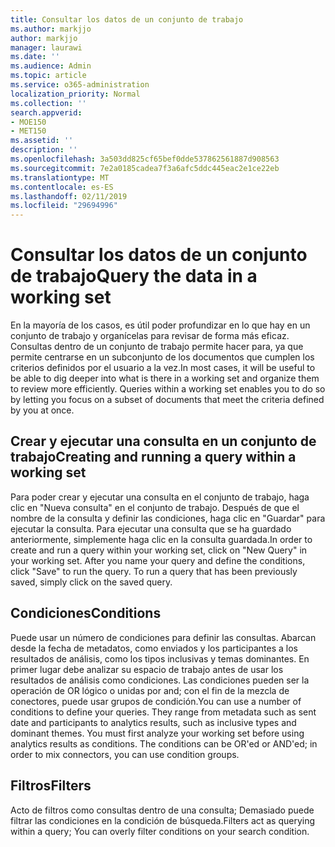 ```yaml
---
title: Consultar los datos de un conjunto de trabajo
ms.author: markjjo
author: markjjo
manager: laurawi
ms.date: ''
ms.audience: Admin
ms.topic: article
ms.service: o365-administration
localization_priority: Normal
ms.collection: ''
search.appverid:
- MOE150
- MET150
ms.assetid: ''
description: ''
ms.openlocfilehash: 3a503dd825cf65bef0dde537862561887d908563
ms.sourcegitcommit: 7e2a0185cadea7f3a6afc5ddc445eac2e1ce22eb
ms.translationtype: MT
ms.contentlocale: es-ES
ms.lasthandoff: 02/11/2019
ms.locfileid: "29694996"
---
```

# <a name="query-the-data-in-a-working-set"></a><span data-ttu-id="a9532-102">Consultar los datos de un conjunto de trabajo</span><span class="sxs-lookup"><span data-stu-id="a9532-102">Query the data in a working set</span></span>

<span data-ttu-id="a9532-p101">En la mayoría de los casos, es útil poder profundizar en lo que hay en un conjunto de trabajo y organícelas para revisar de forma más eficaz. Consultas dentro de un conjunto de trabajo permite hacer para, ya que permite centrarse en un subconjunto de los documentos que cumplen los criterios definidos por el usuario a la vez.</span><span class="sxs-lookup"><span data-stu-id="a9532-p101">In most cases, it will be useful to be able to dig deeper into what is there in a working set and organize them to review more efficiently. Queries within a working set enables you to do so by letting you focus on a subset of documents that meet the criteria defined by you at once.</span></span>

## <a name="creating-and-running-a-query-within-a-working-set"></a><span data-ttu-id="a9532-105">Crear y ejecutar una consulta en un conjunto de trabajo</span><span class="sxs-lookup"><span data-stu-id="a9532-105">Creating and running a query within a working set</span></span>

<span data-ttu-id="a9532-p102">Para poder crear y ejecutar una consulta en el conjunto de trabajo, haga clic en "Nueva consulta" en el conjunto de trabajo. Después de que el nombre de la consulta y definir las condiciones, haga clic en "Guardar" para ejecutar la consulta. Para ejecutar una consulta que se ha guardado anteriormente, simplemente haga clic en la consulta guardada.</span><span class="sxs-lookup"><span data-stu-id="a9532-p102">In order to create and run a query within your working set, click on "New Query" in your working set. After you name your query and define the conditions, click "Save" to run the query. To run a query that has been previously saved, simply click on the saved query.</span></span>

## <a name="conditions"></a><span data-ttu-id="a9532-109">Condiciones</span><span class="sxs-lookup"><span data-stu-id="a9532-109">Conditions</span></span>

<span data-ttu-id="a9532-p103">Puede usar un número de condiciones para definir las consultas. Abarcan desde la fecha de metadatos, como enviados y los participantes a los resultados de análisis, como los tipos inclusivas y temas dominantes. En primer lugar debe analizar su espacio de trabajo antes de usar los resultados de análisis como condiciones. Las condiciones pueden ser la operación de OR lógico o unidas por and; con el fin de la mezcla de conectores, puede usar grupos de condición.</span><span class="sxs-lookup"><span data-stu-id="a9532-p103">You can use a number of conditions to define your queries. They range from metadata such as sent date and participants to analytics results, such as inclusive types and dominant themes. You must first analyze your working set before using analytics results as conditions. The conditions can be OR'ed or AND'ed; in order to mix connectors, you can use condition groups.</span></span>

## <a name="filters"></a><span data-ttu-id="a9532-114">Filtros</span><span class="sxs-lookup"><span data-stu-id="a9532-114">Filters</span></span>
<span data-ttu-id="a9532-115">Acto de filtros como consultas dentro de una consulta; Demasiado puede filtrar las condiciones en la condición de búsqueda.</span><span class="sxs-lookup"><span data-stu-id="a9532-115">Filters act as querying within a query; You can overly filter conditions on your search condition.</span></span>


